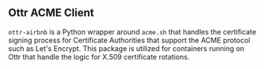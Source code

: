 ## Ottr ACME Client

`ottr-airbnb` is a Python wrapper around `acme.sh` that handles the certificate
signing process for Certificate Authorities that support the ACME protocol such
as Let's Encrypt. This package is utilized for containers running on Ottr that
handle the logic for X.509 certificate rotations.
